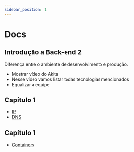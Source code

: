 ```yaml
---
sidebar_position: 1
---
```


# Docs

## Introdução a Back-end 2

Diferença entre o ambiente de desenvolvimento e produção.

- Mostrar vídeo do Akita
- Nesse vídeo vamos listar todas tecnologias mencionados
- Equalizar a equipe

## Capítulo 1

- [IP](./capitulo-1/ip/ip.md)
- [DNS](./capitulo-1/dns/dns.md)

## Capítulo 1

- [Containers](./capitulo-2/containers/containers.md)
